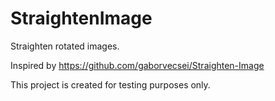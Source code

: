 # StraightenImage
 Straighten rotated images.

Inspired by https://github.com/gaborvecsei/Straighten-Image

This project is created for testing purposes only.
